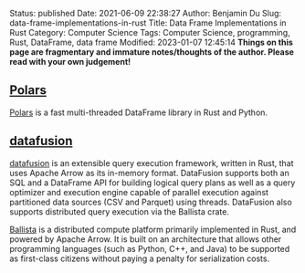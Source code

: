 Status: published
Date: 2021-06-09 22:38:27
Author: Benjamin Du
Slug: data-frame-implementations-in-rust
Title: Data Frame Implementations in Rust
Category: Computer Science
Tags: Computer Science, programming, Rust, DataFrame, data frame
Modified: 2023-01-07 12:45:14
**Things on this page are fragmentary and immature notes/thoughts of the author. Please read with your own judgement!**

## [Polars](https://github.com/pola-rs/polars)
[Polars](https://github.com/pola-rs/polars)
is a fast multi-threaded DataFrame library in Rust and Python.

## [datafusion](https://github.com/apache/arrow-datafusion)
[datafusion](https://github.com/apache/arrow-datafusion)
is an extensible query execution framework, written in Rust, 
that uses Apache Arrow as its in-memory format.
DataFusion supports both an SQL and a DataFrame API 
for building logical query plans as well as a query optimizer 
and execution engine capable of parallel execution 
against partitioned data sources (CSV and Parquet) using threads.
DataFusion also supports distributed query execution via the Ballista crate.

[Ballista](https://github.com/apache/arrow-datafusion/tree/master/ballista)
is a distributed compute platform primarily implemented in Rust, and powered by Apache Arrow. 
It is built on an architecture that allows other programming languages (such as Python, C++, and Java) 
to be supported as first-class citizens without paying a penalty for serialization costs.


